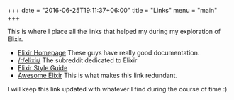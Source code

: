 +++
date = "2016-06-25T19:11:37+06:00"
title = "Links"
menu = "main"
+++

This is where I place all the links that helped my during my exploration of Elixir.

* [Elixir Homepage](http://elixir-lang.org/) These guys have really good documentation.
* [/r/elixir/](https://www.reddit.com/r/elixir) The subreddit dedicated to Elixir
* [Elixir Style Guide](https://github.com/niftyn8/elixir_style_guide)
* [Awesome Elixir](https://github.com/h4cc/awesome-elixir) This is what makes this link redundant.

I will keep this link updated with whatever I find during the course of time :)
